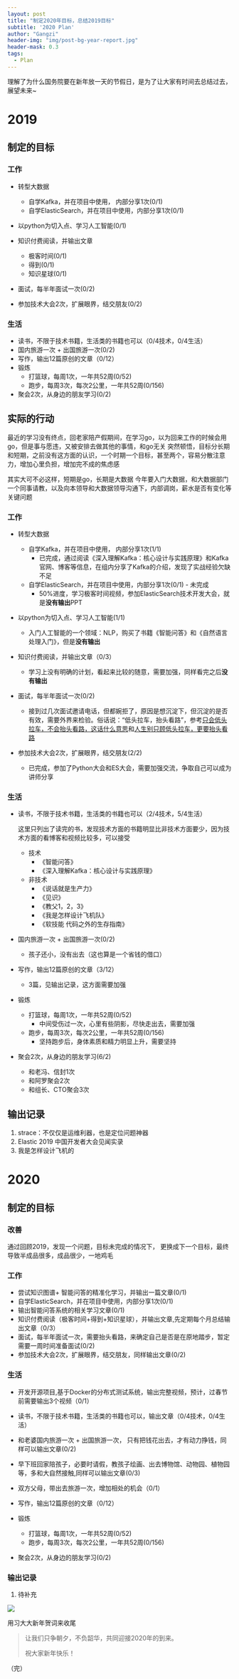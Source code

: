 ```yaml
---
layout: post
title: "制定2020年目标，总结2019目标"
subtitle: '2020 Plan'
author: "Gangzi"
header-img: "img/post-bg-year-report.jpg"
header-mask: 0.3
tags:
  - Plan
---
```


理解了为什么国务院要在新年放一天的节假日，是为了让大家有时间去总结过去，展望未来~

# 2019

## 制定的目标

### 工作

- 转型大数据
  - 自学Kafka，并在项目中使用， 内部分享1次(0/1)
  - 自学ElasticSearch，并在项目中使用，内部分享1次(0/1)

- 以python为切入点、学习人工智能(0/1)
- 知识付费阅读，并输出文章
  - 极客时间(0/1)
  - 得到(0/1)
  - 知识星球(0/1)
- 面试，每半年面试一次(0/2)
- 参加技术大会2次，扩展眼界，结交朋友(0/2)

### 生活

- 读书，不限于技术书籍，生活类的书籍也可以（0/4技术，0/4生活）
- 国内旅游一次 + 出国旅游一次(0/2)
- 写作，输出12篇原创的文章（0/12）
- 锻炼
  - 打篮球，每周1次，一年共52周(0/52)
  - 跑步，每周3次，每次2公里，一年共52周(0/156)
- 聚会2次，从身边的朋友学习(0/2)



## 实际的行动



最近的学习没有终点，回老家陪产假期间，在学习go，以为回来工作的时候会用go，但是事与愿违，又被安排去做其他的事情，和go无关
突然顿悟，目标分长期和短期，之前没有这方面的认识，一个时期一个目标，甚至两个，容易分散注意力，增加心里负担，增加完不成的焦虑感

其实大可不必这样，短期是go，长期是大数据
今年要入门大数据，和大数据部门一个同事请教，以及向本领导和大数据领导沟通下，内部调岗，薪水是否有变化等关键问题



### 工作

- 转型大数据
  - 自学Kafka，并在项目中使用， 内部分享1次(1/1) 
    - 已完成，通过阅读《深入理解Kafka：核心设计与实践原理》和Kafka官网、博客等信息，在组内分享了Kafka的介绍，发现了实战经验欠缺不足
  - 自学ElasticSearch，并在项目中使用，内部分享1次(0/1) - 未完成
    - 50%进度，学习极客时间视频，参加ElasticSearch技术开发大会，就是**没有输出**PPT

- 以python为切入点、学习人工智能(1/1) 
  - 入门人工智能的一个领域：NLP，购买了书籍《智能问答》和《自然语言处理入门》，但是**没有输出**
- 知识付费阅读，并输出文章（0/3）
  - 学习上没有明确的计划，看起来比较的随意，需要加强，同样看完之后**没有输出**
- 面试，每半年面试一次(0/2)
  - 接到过几次面试邀请电话，但都婉拒了，原因是想沉淀下，但沉淀的是否有效，需要外界来检验。俗话说：“低头拉车，抬头看路”，参考[只会低头拉车，不会抬头看路，这话什么意思](https://zhidao.baidu.com/question/922121289857465059.html)和[人生别只顾低头拉车，更要抬头看路](https://www.jianshu.com/p/6962421ca118)
- 参加技术大会2次，扩展眼界，结交朋友(2/2) 
  - 已完成，参加了Python大会和ES大会，需要加强交流，争取自己可以成为讲师分享

### 生活

- 读书，不限于技术书籍，生活类的书籍也可以（2/4技术，5/4生活）

  这里只列出了读完的书，发现技术方面的书籍明显比非技术方面要少，因为技术方面的看博客和视频比较多，可以接受

  - 技术
    - 《智能问答》
    - 《深入理解Kafka：核心设计与实践原理》
  - 非技术
    - 《说话就是生产力》
    - 《见识》
    - 《教父1，2，3》
    - 《我是怎样设计飞机队》
    - 《软技能 代码之外的生存指南》

- 国内旅游一次 + 出国旅游一次(0/2)

  - 孩子还小，没有出去（这也算是一个省钱的借口）

- 写作，输出12篇原创的文章（3/12）

  - 3篇，见输出记录，这方面需要加强

- 锻炼

  - 打篮球，每周1次，一年共52周(0/52)
    - 中间受伤过一次，心里有些阴影，尽快走出去，需要加强
  - 跑步，每周3次，每次2公里，一年共52周(0/156)
    - 坚持跑步后，身体素质和精力明显上升，需要坚持

- 聚会2次，从身边的朋友学习(6/2)

  - 和老冯、信封1次
  - 和阿罗聚会2次
  - 和组长、CTO聚会3次



## 输出记录

1. strace：不仅仅是运维利器，也是定位问题神器
2. Elastic 2019 中国开发者大会见闻实录
3. 我是怎样设计飞机的

# 2020

## 制定的目标

### 改善

通过回顾2019，发现一个问题，目标未完成的情况下， 更换成下一个目标，最终导致半成品很多，成品很少，一地鸡毛



### 工作

- 尝试知识图谱+ 智能问答的精准化学习，并输出一篇文章(0/1)
- 自学ElasticSearch，并在项目中使用，内部分享1次(0/1) 
- 输出智能问答系统的相关学习文章(0/1)
- 知识付费阅读（极客时间+得到+知识星球），并输出文章,先定期每个月总结输出文章（0/3）
- 面试，每半年面试一次，需要抬头看路，来确定自己是否是在原地踏步，暂定需要一周时间准备面试(0/2)
- 参加技术大会2次，扩展眼界，结交朋友，同样输出文章(0/2) 

### 生活

- 开发开源项目,基于Docker的分布式测试系统，输出完整视频，预计，过春节前需要输出3个视频（0/1）
- 读书，不限于技术书籍，生活类的书籍也可以，输出文章（0/4技术，0/4生活）
- 和老婆国内旅游一次 + 出国旅游一次， 只有把钱花出去，才有动力挣钱，同样可以输出文章(0/2)
- 早下班回家陪孩子，必要时请假，教孩子绘画、出去博物馆、动物园、植物园等，多和大自然接触,同样可以输出文章(0/3)
- 双方父母，带出去旅游一次，增加相处的机会（0/1）
- 写作，输出12篇原创的文章（0/12）

- 锻炼

  - 打篮球，每周1次，一年共52周(0/52)
  - 跑步，每周3次，每次2公里，一年共52周(0/156)
- 聚会2次，从身边的朋友学习(0/2)

### 输出记录

1. 待补充


![](/img/in-post/post-year-report/2020-year-xi.jpg)

用习大大新年贺词来收尾

> 让我们只争朝夕，不负韶华，共同迎接2020年的到来。
>
> 祝大家新年快乐！

（完）